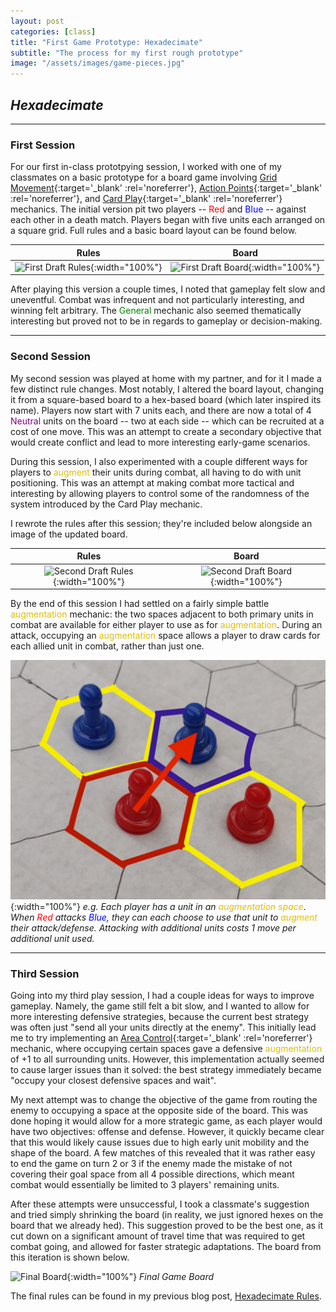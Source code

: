 ```yaml
---
layout: post
categories: [class]
title: "First Game Prototype: Hexadecimate"
subtitle: "The process for my first rough prototype"
image: "/assets/images/game-pieces.jpg"
---
```

## *Hexadecimate*

<!-- e -->
***

### First Session

For our first in-class prototpying session, I worked with one of my classmates on a basic prototype for a board game involving [Grid Movement](https://boardgamegeek.com/boardgamemechanic/2676/grid-movement){:target='_blank' :rel='noreferrer'}, [Action Points](https://boardgamegeek.com/boardgamemechanic/2001/act-01-action-points){:target='_blank' :rel='noreferrer'}, and [Card Play](https://boardgamegeek.com/boardgamemechanic/2857/res-06-card-play){:target='_blank' :rel='noreferrer'} mechanics. The initial version pit two players -- <span style="color:red;">Red</span> and <span style="color:blue;">Blue</span> -- against each other in a death match. Players began with five units each arranged on a square grid. Full rules and a basic board layout can be found below.

Rules              |  Board 
:-------------------------:|:-------------------------:
![First Draft Rules](/assets/images/draft-1-rules.jpg){:width="100%"}  |  ![First Draft Board](/assets/images/draft-1-board.jpg){:width="100%"}

After playing this version a couple times, I noted that gameplay felt slow and uneventful. Combat was infrequent and not particularly interesting, and winning felt arbitrary. The <span style="color:green;">General</span> mechanic also seemed thematically interesting but proved not to be in regards to gameplay or decision-making.

***

### Second Session

My second session was played at home with my partner, and for it I made a few distinct rule changes. Most notably, I altered the board layout, changing it from a square-based board to a hex-based board (which later inspired its name). Players now start with 7 units each, and there are now a total of 4 <span style="color:purple;">Neutral</span> units on the board -- two at each side -- which can be recruited at a cost of one move. This was an attempt to create a secondary objective that would create conflict and lead to more interesting early-game scenarios. 

During this session, I also experimented with a couple different ways for players to <span style="color:#e0bd02;">augment</span> their units during combat, all having to do with unit positioning. This was an attempt at making combat more tactical and interesting by allowing players to control some of the randomness of the system introduced by the Card Play mechanic.

I rewrote the rules after this session; they're included below alongside an image of the updated board.

Rules              |  Board 
:-------------------------:|:-------------------------:
![Second Draft Rules](/assets/images/draft-2-rules.jpg){:width="100%"}  |  ![Second Draft Board](/assets/images/game-board.jpg){:width="100%"}

By the end of this session I had settled on a fairly simple battle <span style="color:#e0bd02;">augmentation</span> mechanic: the two spaces adjacent to both primary units in combat are available for either player to use as for <span style="color:#e0bd02;">augmentation</span>. During an attack, occupying an <span style="color:#e0bd02;">augmentation</span> space allows a player to draw cards for each allied unit in combat, rather than just one. 

![Game Pieces](/assets/images/game-pieces.jpg){:width="100%"}
*e.g. Each player has a unit in an <span style="color:#e0bd02;">augmentation space</span>. When <span style="color:red;">Red</span> attacks <span style="color:blue;">Blue</span>, they can each choose to use that unit to <span style="color:#e0bd02;">augment</span> their attack/defense. Attacking with additional units costs 1 move per additional unit used.*

***

### Third Session

Going into my third play session, I had a couple ideas for ways to improve gameplay. Namely, the game still felt a bit slow, and I wanted to allow for more interesting defensive strategies, because the current best strategy was often just "send all your units directly at the enemy". This initially lead me to try implementing an [Area Control](https://boardgamegeek.com/boardgamemechanic/2080/area-control-area-influence){:target='_blank' :rel='noreferrer'} mechanic, where occupying certain spaces gave a defensive <span style="color:#e0bd02;">augmentation</span> of +1 to all surrounding units. However, this implementation actually seemed to cause larger issues than it solved: the best strategy immediately became "occupy your closest defensive spaces and wait". 

My next attempt was to change the objective of the game from routing the enemy to occupying a space at the opposite side of the board. This was done hoping it would allow for a more strategic game, as each player would have two objectives: offense and defense. However, it quickly became clear that this would likely cause issues due to high early unit mobility and the shape of the board. A few matches of this revealed that it was rather easy to end the game on turn 2 or 3 if the enemy made the mistake of not covering their goal space from all 4 possible directions, which meant combat would essentially be limited to 3 players' remaining units. 

After these attempts were unsuccessful, I took a classmate's suggestion and tried simply shrinking the board (in reality, we just ignored hexes on the board that we already hed). This suggestion proved to be the best one, as it cut down on a significant amount of travel time that was required to get combat going, and allowed for faster strategic adaptations. The board from this iteration is shown below.

![Final Board](/assets/images/final-board.jpg){:width="100%"} *Final Game Board*

The final rules can be found in my previous blog post, [Hexadecimate Rules](/blog/game-rules).